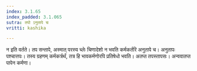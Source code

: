```yaml
---
index: 3.1.65
index_padded: 3.1.065
sutra: तपो ऽनुतापे च
vritti: kashika

---
```

न इति वर्तते। तप सन्तापे, अस्मात् परस्य च्लेः चिणादेशो न भवति कर्मकर्तरि अनुतापे च। अनुतापः पश्चात्तपः। तस्य ग्रहणम् कर्मकर्त्रर्थं, तत्र हि भावकर्मणोरपि प्रतिषेधो भवति। अतप्त तपस्तापसः। अन्ववातप्त पापेन कर्मणा।